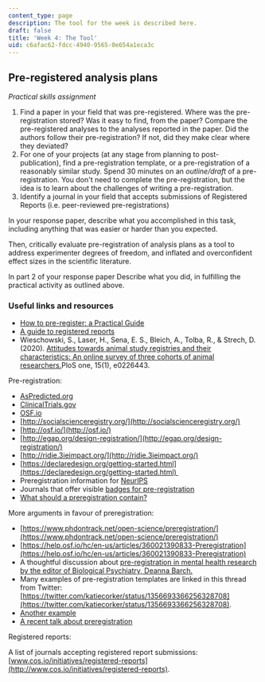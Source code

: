 ```yaml
---
content_type: page
description: The tool for the week is described here.
draft: false
title: 'Week 4: The Tool'
uid: c6afac62-fdcc-4940-9565-0e654a1eca3c
---
```

## Pre-registered analysis plans

*Practical skills assignment*

1. Find a paper in your field that was pre-registered. Where was the pre-registration stored? Was it easy to find, from the paper? Compare the pre-registered analyses to the analyses reported in the paper. Did the authors follow their pre-registration? If not, did they make clear where they deviated?
2. For one of your projects (at any stage from planning to post-publication), find a pre-registration template, or a pre-registration of a reasonably similar study. Spend 30 minutes on an *outline/draft* of a pre-registration. You don't need to complete the pre-registration, but the idea is to learn about the challenges of writing a pre-registration. 
3. Identify a journal in your field that accepts submissions of Registered Reports (i.e. peer-reviewed pre-registrations)

In your response paper, describe what you accomplished in this task, including anything that was easier or harder than you expected.

Then, critically evaluate pre-registration of analysis plans as a tool to address experimenter degrees of freedom, and inflated and overconfident effect sizes in the scientific literature.

In part 2 of your response paper Describe what you did, in fulfilling the practical activity as outlined above. 

### Useful links and resources

- [How to pre-register: a Practical Guide](https://osf.io/2vu7m/)
- [A guide to registered reports](https://www.cos.io/initiatives/registered-reports)
- Wieschowski, S., Laser, H., Sena, E. S., Bleich, A., Tolba, R., & Strech, D. (2020). [Attitudes towards animal study registries and their characteristics: An online survey of three cohorts of animal researchers.](https://journals.plos.org/plosone/article?id=10.1371/journal.pone.0226443)PloS one, 15(1), e0226443.

Pre-registration:

- [AsPredicted.org](https://aspredicted.org/)
- [ClinicalTrials.gov](https://clinicaltrials.gov)
- [OSF.io](https://osf.io/prereg/)
- [http://socialscienceregistry.org/](http://socialscienceregistry.org/)
- [http://osf.io/](http://osf.io/)
- [http://egap.org/design-registration/](http://egap.org/design-registration/)
- [http://ridie.3ieimpact.org/](http://ridie.3ieimpact.org/)
- [https://declaredesign.org/getting-started.html](https://declaredesign.org/getting-started.html) 
- Preregistration information for [NeurIPS](https://preregister.science/neurips2020.html)
- Journals that offer visible [badges for pre-registration](https://www.cos.io/initiatives/badges)
- [What should a preregistration contain?](https://psyarxiv.com/cj5mh/)

More arguments in favour of preregistration:

- [https://www.phdontrack.net/open-science/preregistration/](https://www.phdontrack.net/open-science/preregistration/)
- [https://help.osf.io/hc/en-us/articles/360021390833-Preregistration](https://help.osf.io/hc/en-us/articles/360021390833-Preregistration)
- A thoughtful discussion about [pre-registration in mental health research by the editor of Biological Psychiatry, Deanna Barch.](https://www.bpsgos.org/article/S2667-1743(21)00062-8/fulltext)
- Many examples of pre-registration templates are linked in this thread from Twitter: [https://twitter.com/katiecorker/status/1356693366256328708](https://twitter.com/katiecorker/status/1356693366256328708).
- [Another example](https://docs.google.com/document/d/1DaNmJEtBy04bq1l5OxS4JAscdZEkUGATURWwnBKLYxk/edit?pli=1)
- [A recent talk about preregistration](https://www.youtube.com/watch?v=-fz_kZvlWpw)

Registered reports:

A list of journals accepting registered report submissions: [www.cos.io/initiatives/registered-reports](http://www.cos.io/initiatives/registered-reports).
